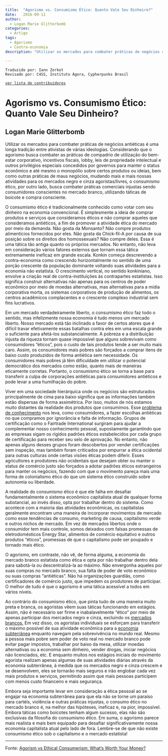 ```yaml
---
title:  "Agorismo vs. Consumismo Ético: Quanto Vale Seu Dinheiro?"
date:   2016-09-11
author:
  - Logan Marie Glitterbomb
categories:
  - Artigo
tags:  
  - Agorismo
  - Contra-economia
description: "Utilizar os mercados para combater práticas de negócios antiéticas é uma longa tradição entre ativistas de várias ideologias. Considerando que o agorismo busca combater as práticas de compadrio de utilização do bem-estar corporativo, incentivos fiscais, lobby, leis de propriedade intelectual e outros privilégios especiais concedidos por governos para manter o status econômico e até mesmo o monopólio sobre certos produtos ou ideias, bem como outras práticas de maus negócios, mudando mais e mais nossas atividades para os mercados negro e cinza agoristas/livres, o consumismo ético, por outro lado, busca combater práticas comerciais injustas sendo consumidores conscientes no mercado branco, utilizando táticas de boicote e compra consciente."

---
```

```
Traduzido por: Iann Zorkot
Revisado por: C4SS, Instituto Ágora, Cypherpunks Brasil
```
[```ver lista de contribuidores```](/about/#contribuidores)

# Agorismo vs. Consumismo Ético: Quanto Vale Seu Dinheiro?

## Logan Marie Glitterbomb

Utilizar os mercados para combater práticas de negócios antiéticas é uma longa tradição entre ativistas de várias ideologias. Considerando que o agorismo busca combater as práticas de compadrio de utilização do bem-estar corporativo, incentivos fiscais, lobby, leis de propriedade intelectual e outros privilégios especiais concedidos por governos para manter o status econômico e até mesmo o monopólio sobre certos produtos ou ideias, bem como outras práticas de maus negócios, mudando mais e mais nossas atividades para os mercados negro e cinza agoristas/livres, o consumismo ético, por outro lado, busca combater práticas comerciais injustas sendo consumidores conscientes no mercado branco, utilizando táticas de boicote e compra consciente.

O consumismo ético é tradicionalmente conhecido como votar com seu dinheiro na economia convencional. É simplesmente a ideia de comprar produtos e serviços que consideramos éticos e não comprar aqueles que consideramos antiéticos, a fim de promover a atividade ética do mercado por meio da demanda. Não gosta da Monsanto? Não compre produtos alimentícios fornecidos por eles. Não gosta da Chick-fil-A por causa de sua posição sobre os direitos dos homossexuais? Não compre deles. Essa é uma tática tão antiga quanto os próprios mercados. No entanto, não leva em consideração vários fatores externos que tornam essa tática extremamente ineficaz em grande escala.
Konkin começa descrevendo a contra-economia como crescendo horizontalmente no sentido de uma porção crescente da população dominante voltando suas atividades para a economia não estatista. O crescimento vertical, no sentido konkiniano, envolve a criação real de contra-instituições às contrapartes estatistas. Isso significa construir alternativas não apenas para os centros de poder econômico por meio de moedas alternativas, mas alternativas para a mídia corporativa morta, os sistemas corporativos de produção de alimentos, os centros acadêmicos complacentes e o crescente complexo industrial sem fins lucrativos.

Em um mercado verdadeiramente liberto, o consumismo ético faz todo o sentido, mas infelizmente nossa economia é tudo menos um mercado liberto. Nosso mercado está tão inclinado a favor de certos atores que é difícil travar efetivamente essas batalhas contra eles em uma escala grande o suficiente para afetá-los substancialmente. A pobreza e a distribuição injusta da riqueza tornam quase impossível que alguns sobrevivam como consumidores “éticos”, pois o custo de tais produtos tende a ser muito mais caro. Assim, os consumidores mais pobres são forçados a comprar itens de baixo custo produzidos de forma antiética sem necessidade. Os consumidores mais pobres já têm dificuldade em utilizar o potencial democrático dos mercados como estão, quanto mais de maneiras eticamente corretas. Portanto, o consumismo ético se torna a base para transferir a culpa de corporações antiéticas para consumidores antiéticos e pode levar a uma humilhação do pobre.

Viver em uma sociedade hierárquica onde os negócios são estruturados principalmente de cima para baixo significa que as informações também estão dispersas de forma assimétrica. Por isso, muitos de nós estamos muito distantes da realidade dos produtos que consumimos. Esse [problema de conhecimento](https://aesquerdalibertaria.blogspot.com/2013/12/calculo-economico-na-comunidade.html#.ZC-MjevMI9c) nos leva, como consumidores, a fazer escolhas antiéticas no que compramos por ignorância e falta de informação. Grupos de certificação como o Fairtrade International surgiram para ajudar a complementar nosso conhecimento pessoal, supostamente garantindo que as empresas sigam os rígidos padrões éticos estabelecidos por cada grupo de certificação para receber seu selo de aprovação. No entanto, não apenas alguns desses grupos foram descobertos por vender certificações sem inspeção, mas também foram criticados por empurrar a ética ocidental para outras culturas onde certas visões éticas podem diferir. Esses agricultores e produtores não ocidentais que desejam obter ou manter o status de comércio justo são forçados a adotar padrões éticos estrangeiros para manter os negócios, fazendo com que o movimento pareça mais uma forma de colonialismo ético do que um sistema ético construído sobre autonomia ou liberdade.

A realidade do consumismo ético é que ele falha em desafiar fundamentalmente o sistema econômico capitalista atual de qualquer forma substancial, ao invés disso, opta por trabalhar dentro do sistema. Como acontece com a maioria das atividades econômicas, os capitalistas geralmente encontram uma maneira de incorporar movimentos de mercado como esse tendências de consumo, marketing de causa, capitalismo verde e outros nichos de mercado. Em vez de mercados libertos onde o consumidor tem mais controle, somos deixados com falsas promessas de eletrodomésticos Energy Star, alimentos de comércio equitativo e outros produtos “éticos”, promessas de que o capitalismo pode ser poupado e tornado mais ético.

O agorismo, em contraste, não vê, de forma alguma, a economia do mercado branco estatista como ética e opta por não trabalhar dentro dela para sabotá-la ou descentralizá-la ao máximo. Não envergonha aqueles por suas compras no mercado branco, sua falta de poder de voto econômico ou suas compras “antiéticas”. Não há organizações guardiãs, como certificadores de comércio justo, que impedem os produtores de participar. O melhor de tudo é que o agorismo é uma tática acessível a todos em vários níveis.

Ao contrário do consumismo ético, que pinta tudo de uma maneira muito preta e branca, os agoristas vêem suas táticas funcionando em estágios. Assim, não é necessário ser firme e inabalavelmente “ético” por meio de apenas participar dos mercados negro e cinza, excluindo os [mercados brancos.](https://cypherpunks.com.br/documentos/agorismo-do-mercado-branco/) Em vez disso, os agoristas individuais se esforçam para transferir o máximo possível de sua atividade econômica para a [economia subterrânea](https://cypherpunks.com.br/documentos/contra-economia-tribut%C3%A1ria/) enquanto navegam pela sobrevivência no mundo real. Mesmo a pessoa mais pobre sem poder de voto real no mercado branco pode evitar pagar impostos, trabalhar por baixo da mesa, utilizar moedas alternativas ou a economia sem dinheiro, vender drogas, iniciar negócios não licenciados, etc. E enquanto muitos nos estágios iniciais do movimento agorista realizam apenas algumas de suas atividades diárias através da economia subterrânea, à medida que os mercados negro e cinza crescem e se desenvolvem, eles se tornarão mais seguros e irão englobar cada vez mais produtos e serviços, permitindo assim que mais pessoas participem com menos custo financeiro e mais segurança.

Embora seja importante levar em consideração a ética pessoal ao se engajar na economia subterrânea para que ela não se torne um paraíso para cartéis, violência e outras práticas injustas, o consumo ético no mercado branco é, na melhor das hipóteses, ineficaz e, na pior, impossível. Embora táticas como boicotes tenham algum sucesso, elas não são exclusivas da filosofia do consumismo ético. Em suma, o agorismo parece mais realista e mais bem equipado para desafiar significativamente nossa economia capitalista atual pelo lado de fora. Lembre-se de que não existe consumismo ético sob o capitalismo e o mercado estatista!

---
Fonte: 
[Agorism vs Ethical Consumerism: What’s Worth Your Money?](https://c4ss.org/content/45991)
